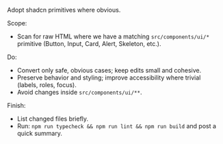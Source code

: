 Adopt shadcn primitives where obvious.

Scope:
- Scan for raw HTML where we have a matching `src/components/ui/*` primitive (Button, Input, Card, Alert, Skeleton, etc.).

Do:
- Convert only safe, obvious cases; keep edits small and cohesive.
- Preserve behavior and styling; improve accessibility where trivial (labels, roles, focus).
- Avoid changes inside `src/components/ui/**`.

Finish:
- List changed files briefly.
- Run: `npm run typecheck && npm run lint && npm run build` and post a quick summary.

